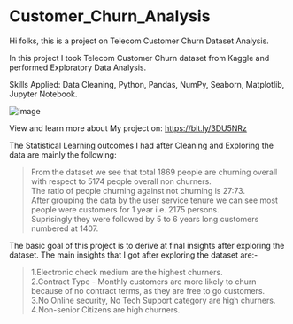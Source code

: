 # Customer_Churn_Analysis
 
 Hi folks, this is a project on Telecom Customer Churn Dataset Analysis.
 
 In this project I took Telecom Customer Churn dataset from Kaggle and performed Exploratory Data Analysis.


Skills Applied: Data Cleaning, Python, Pandas, NumPy, Seaborn, Matplotlib, Jupyter Notebook.

![image](https://user-images.githubusercontent.com/111905512/216779696-2b8101d8-77e6-45f1-9543-153fd00303e3.png)


View and learn more about My project on:
https://bit.ly/3DU5NRz

The Statistical Learning outcomes I had after Cleaning and Exploring the data are mainly the following:
>From the dataset we see that total 1869 people are churning overall with respect to 5174 people overall non churners.<br/>
>The ratio of people churning against not churning is 27:73.<br/>
>After grouping the data by the user service tenure we can see most people were customers for 1 year i.e. 2175 persons.<br/>
>Suprisingly they were followed by 5 to 6 years long customers numbered at 1407.<br/>

The basic goal of this project is to derive at final insights after exploring the dataset.
The main insights that I got after exploring the dataset are:-

>1.Electronic check medium are the highest churners. <br/>
>2.Contract Type - Monthly customers are more likely to churn because of no contract terms, as they are free to go customers. <br/>
>3.No Online security, No Tech Support category are high churners. <br/>
>4.Non-senior Citizens are high churners. <br/>

